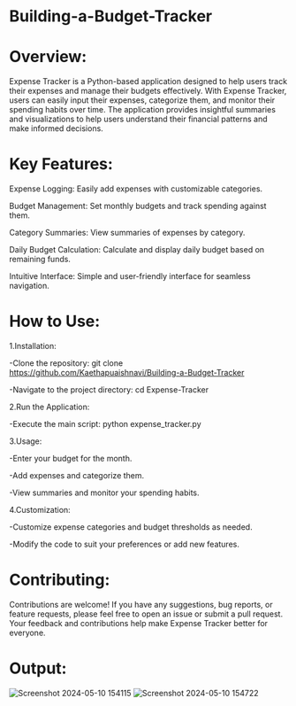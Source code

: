 # Building-a-Budget-Tracker
# Overview:

Expense Tracker is a Python-based application designed to help users track their expenses and manage their budgets effectively. With Expense Tracker, users can easily input their expenses, categorize them, and monitor their spending habits over time. The application provides insightful summaries and visualizations to help users understand their financial patterns and make informed decisions.

# Key Features:

Expense Logging: Easily add expenses with customizable categories.

Budget Management: Set monthly budgets and track spending against them.

Category Summaries: View summaries of expenses by category.

Daily Budget Calculation: Calculate and display daily budget based on remaining funds.

Intuitive Interface: Simple and user-friendly interface for seamless navigation.

# How to Use:

1.Installation:

-Clone the repository: git clone https://github.com/Kaethapuaishnavi/Building-a-Budget-Tracker

-Navigate to the project directory: cd Expense-Tracker

2.Run the Application:

-Execute the main script: python expense_tracker.py

3.Usage:

-Enter your budget for the month.

-Add expenses and categorize them.

-View summaries and monitor your spending habits.

4.Customization:

-Customize expense categories and budget thresholds as needed.

-Modify the code to suit your preferences or add new features.

# Contributing:

Contributions are welcome! If you have any suggestions, bug reports, or feature requests, please feel free to open an issue or submit a pull request. Your feedback and contributions help make Expense Tracker better for everyone.

# Output:
![Screenshot 2024-05-10 154115](https://github.com/Kaethapuaishnavi/Building-a-Budget-Tracker/assets/149950720/aba1ab3f-4c58-446d-9faa-5d2d333d4f80)
![Screenshot 2024-05-10 154722](https://github.com/Kaethapuaishnavi/Building-a-Budget-Tracker/assets/149950720/d180d7e8-edde-482b-ae7d-8ce14e8a5b46)
